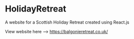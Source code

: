 # HolidayRetreat
A website for a Scottish Holiday Retreat created using React.js

View website here --> https://balgonieretreat.co.uk/

